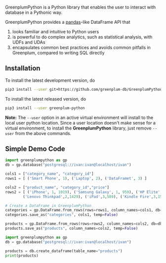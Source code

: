 GreenplumPython is a Python library that enables the user to interact with database in a Pythonic way.

GreenplumPython provides a [pandas](https://pandas.pydata.org/)-like DataFrame API that
1. looks familiar and intuitive to Python users
2. is powerful to do complex analytics, such as statistical analysis, with UDFs and UDAs
3. encapsulates common best practices and avoids common pitfalls in Greenplum, compared to writing SQL directly

## Installation

To install the latest development version, do

```bash
pip3 install --user git+https://github.com/greenplum-db/GreenplumPython
```

To install the latest released version, do

```bash
pip3 install --user greenplum-python
```

**Note:** The `--user` option in an active virtual environment will install to the local user python location.
Since a user location doesn't make sense for a virtual environment, to install the **GreenplumPython** library,
just remove `--user` from the above commands.

## Simple Demo Code
```python
import greenplumpython as gp
db = gp.database("postgresql://ivan:ivan@localhost/ivan")

cols1 = ["category_name", "category_id"]
rows1 = [ ('Smart Phone', 1), ('Laptop', 2), ('DataFramet', 3) ]

cols2 = ["product_name", "category_id","price"]
rows2 = [ ('iPhone', 1, 1019), ('Samsung Galaxy', 1, 959), ('HP Elite',2,1503),
        ('Lenovo Thinkpad',2,1429), ('iPad',3,589), ('Kindle Fire',3,150) ]

# Create a DataFrame in GreenplumPython
categories = gp.DataFrame.from_rows(rows=rows1, column_names=cols1, db=db)
categories.save_as("categories", cols1, temp=False)

products = gp.DataFrame.from_rows(rows=rows2, column_names=cols2, db=db)
products.save_as("products", column_names=cols2, temp=False)
```

```python
import greenplumpython as gp
db = gp.database("postgresql://ivan:ivan@localhost/ivan")

products = db.create_dataframe(table_name="products")
print(products)
```
